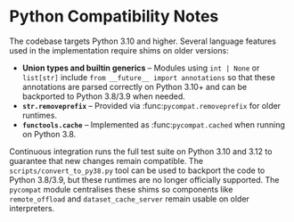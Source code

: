 # Python Compatibility Notes

The codebase targets Python 3.10 and higher. Several language features used in the implementation
require shims on older versions:

- **Union types and builtin generics** – Modules using ``int | None`` or ``list[str]`` include
  ``from __future__ import annotations`` so that these annotations are parsed correctly on Python 3.10+ and
  can be backported to Python 3.8/3.9 when needed.
- **``str.removeprefix``** – Provided via :func:`pycompat.removeprefix` for older runtimes.
- **``functools.cache``** – Implemented as :func:`pycompat.cached` when running on Python 3.8.

Continuous integration runs the full test suite on Python 3.10 and 3.12 to guarantee that new
changes remain compatible. The `scripts/convert_to_py38.py` tool can be used to backport the
code to Python 3.8/3.9, but these runtimes are no longer officially supported.
The `pycompat` module centralises these shims so components like
`remote_offload` and `dataset_cache_server` remain usable on older interpreters.
